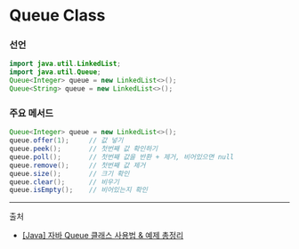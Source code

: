 # Queue Class

### 선언

```java
import java.util.LinkedList;
import java.util.Queue;
Queue<Integer> queue = new LinkedList<>();
Queue<String> queue = new LinkedList<>();
```

### 주요 메서드

```java
Queue<Integer> queue = new LinkedList<>();
queue.offer(1);     // 값 넣기
queue.peek();       // 첫번째 값 확인하기
queue.poll();       // 첫번째 값을 반환 + 제거, 비어있으면 null
queue.remove();     // 첫번째 값 제거
queue.size();       // 크기 확인
queue.clear();      // 비우기
queue.isEmpty();    // 비어있는지 확인
```

---

출처

- [[Java] 자바 Queue 클래스 사용법 & 예제 총정리](https://coding-factory.tistory.com/602)